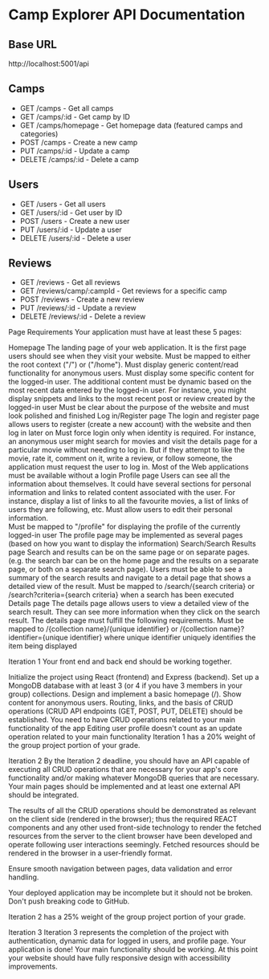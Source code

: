 # Camp Explorer API Documentation

## Base URL
http://localhost:5001/api

## Camps
- GET /camps - Get all camps
- GET /camps/:id - Get camp by ID
- GET /camps/homepage - Get homepage data (featured camps and categories)
- POST /camps - Create a new camp
- PUT /camps/:id - Update a camp
- DELETE /camps/:id - Delete a camp

## Users
- GET /users - Get all users
- GET /users/:id - Get user by ID
- POST /users - Create a new user
- PUT /users/:id - Update a user
- DELETE /users/:id - Delete a user

## Reviews
- GET /reviews - Get all reviews
- GET /reviews/camp/:campId - Get reviews for a specific camp
- POST /reviews - Create a new review
- PUT /reviews/:id - Update a review
- DELETE /reviews/:id - Delete a review


Page Requirements
Your application must have at least these 5 pages:

Homepage
The landing page of your web application. It is the first page users should see when they visit your website. 
Must be mapped to either the root context ("/") or ("/home").
Must display generic content/read functionality for anonymous users.
Must display some specific content for the logged-in user.
The additional content must be dynamic based on the most recent data entered by the logged-in user. For instance, you might display snippets and links to the most recent post or review created by the logged-in user
Must be clear about the purpose of the website and must look polished and finished
Log in/Register page
The login and register page allows users to register (create a new account) with the website and then log in later on
Must force login only when identity is required.
For instance, an anonymous user might search for movies and visit the details page for a particular movie without needing to log in. But if they attempt to like the movie, rate it, comment on it, write a review, or follow someone, the application must request the user to log in. Most of the Web applications must be available without a login 
Profile page
Users can see all the information about themselves. It could have several sections for personal information and links to related content associated with the user.  For instance, display a list of links to all the favourite movies, a  list of links of users they are following, etc.
Must allow users to edit their personal information.  
Must be mapped to "/profile" for displaying the profile of the currently logged-in user
The profile page may be implemented as several pages (based on how you want to display the information)
Search/Search Results page
Search and results can be on the same page or on separate pages. (e.g. the search bar can be on the home page and the results on a separate page, or both on a separate search page). 
Users must be able to see a summary of the search results and navigate to a detail page that shows a detailed view of the result. 
Must be mapped to /search/{search criteria} or /search?criteria={search criteria} when a search has been executed  
Details page
The details page allows users to view a detailed view of the search result. They can see more information when they click on the search result. The details page must fulfill the following requirements.
Must be mapped to /{collection name}/{unique identifier} or /{collection name}?identifier={unique identifier} where unique identifier uniquely identifies the item being displayed

Iteration 1
Your front end and back end should be working together.

Initialize the project using React (frontend) and Express (backend).
Set up a MongoDB database with at least 3 (or 4 if you have 3 members in your group) collections.
Design and implement a basic homepage (/).
Show content for anonymous users.
Routing, links, and the basis of CRUD operations (CRUD API endpoints (GET, POST, PUT, DELETE) should be established.
You need to have CRUD operations related to your main functionality of the app
Editing user profile doesn't count as an update operation related to your main functionality
Iteration 1 has a 20% weight of the group project portion of your grade.

Iteration 2
By the Iteration 2 deadline, you should have an API capable of executing all CRUD operations that are necessary for your app's core functionality and/or making whatever MongoDB queries that are necessary. Your main pages should be implemented and at least one external API should be integrated.

The results of all the CRUD operations should be demonstrated as relevant on the client side (rendered in the browser); thus the required REACT components and any other used front-side technology to render the fetched resources from the server to the client browser have been developed and operate following user interactions seemingly.  Fetched resources should be rendered in the browser in a user-friendly format.

Ensure smooth navigation between pages, data validation and error handling.

Your deployed application may be incomplete but it should not be broken. Don't push breaking code to GitHub.

Iteration 2 has a 25% weight of the group project portion of your grade.


Iteration 3
Iteration 3 represents the completion of the project with authentication, dynamic data for logged in users, and profile page. Your application is done! Your main functionality should be working. At this point your website should have fully responsive design with accessibility improvements.